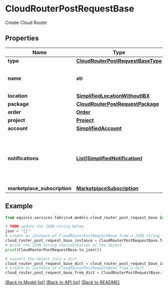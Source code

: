 # CloudRouterPostRequestBase

Create Cloud Router

## Properties

Name | Type | Description | Notes
------------ | ------------- | ------------- | -------------
**type** | [**CloudRouterPostRequestBaseType**](CloudRouterPostRequestBaseType.md) |  | [optional] 
**name** | **str** | Customer-provided Cloud Router name | [optional] 
**location** | [**SimplifiedLocationWithoutIBX**](SimplifiedLocationWithoutIBX.md) |  | [optional] 
**package** | [**CloudRouterPostRequestPackage**](CloudRouterPostRequestPackage.md) |  | [optional] 
**order** | [**Order**](Order.md) |  | [optional] 
**project** | [**Project**](Project.md) |  | [optional] 
**account** | [**SimplifiedAccount**](SimplifiedAccount.md) |  | [optional] 
**notifications** | [**List[SimplifiedNotification]**](SimplifiedNotification.md) | Preferences for notifications on connection configuration or status changes | [optional] 
**marketplace_subscription** | [**MarketplaceSubscription**](MarketplaceSubscription.md) |  | [optional] 

## Example

```python
from equinix.services.fabricv4.models.cloud_router_post_request_base import CloudRouterPostRequestBase

# TODO update the JSON string below
json = "{}"
# create an instance of CloudRouterPostRequestBase from a JSON string
cloud_router_post_request_base_instance = CloudRouterPostRequestBase.from_json(json)
# print the JSON string representation of the object
print(CloudRouterPostRequestBase.to_json())

# convert the object into a dict
cloud_router_post_request_base_dict = cloud_router_post_request_base_instance.to_dict()
# create an instance of CloudRouterPostRequestBase from a dict
cloud_router_post_request_base_from_dict = CloudRouterPostRequestBase.from_dict(cloud_router_post_request_base_dict)
```
[[Back to Model list]](../README.md#documentation-for-models) [[Back to API list]](../README.md#documentation-for-api-endpoints) [[Back to README]](../README.md)


